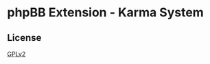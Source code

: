 phpBB Extension - Karma System
==============================

License
-------
[GPLv2](license.txt)

